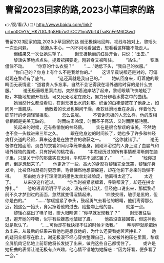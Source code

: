 # 曹留2023回家的路,2023小草回家的路

👉/观/看/入/口/ http://www.baidu.com/link?url=o0OeYV_HK7OGJfp8Hb7uGrCC21npWbrt4TsxKnFeM6C&wd

曹留2023回家的路,2023小草回家的路
谢无极倏地回眸，视线与她对上，黎瑶头一次没闪躲。
　　她遵从本心，一闪不闪地看回去，想看看这样能不能走人。
　　但结果又一次让她失望了。
　　谢无极艳丽的红唇开合，只说：“出去。”
　　黎瑶失落地点点头，提着裙摆要走，刚转身又被叫住。
　　“站住。”
　　黎瑶僵住不动。
　　“你穿的什么衣服？”
　　“……”她低下头，“我自己的衣服。”
　　“你自己的？你身上有什么不是我给你的。”
　　这话早晨说都还是对的，可偏就现在黎瑶有了底气。
　　“这还真就是我自己的。”
　　她转回身来，盯着他的眼睛面无表情道：“道君贵人多忘事，自然不会记得我在墙外遇险时穿的是什么衣服。”
　　谢无极垂眼思索片刻，突然撑着池岸站了起来，黎瑶眼睛飞快地眨了眨，本能地想避开视线，可又死死地定在原处，努力分辨着水雾之中的曲线。
　　她当然什么都没看见，在谢无极出水的刹那，织金的白袍便披在了他身上，如同另一重肌肤。
　　他散着的长发也瞬间干燥，柔软丝滑地垂在身后，伴着他光脚前行的步调轻轻摇曳。
　　怎么说呢。
　　不管谢无极的人怎么样，他的皮相骨相都是完美无缺的。
　　时而端肃冷漠，时而圣子高洁，又时而阴郁艳丽。
　　笑起来的时候，还有些愉悦的神经质。
　　实在是很合黎瑶的审美，不然她也不会一头栽进来三年之久。
　　跟在他身边的时间长了，她也多了许多和神经病打交道的经验，算来这也是在独世宫的收获之一。
　　“这你就错了。”
　　谢无极停在她面前，淡白的衣裳如同月华笼罩全身，刚刚沐浴过的人身上没了血腥气和墙外怪物的腥咸，只有好闻的桃花香。
　　“本君经历过的所有事情都清晰刻在脑子里，只是关于你的那些实在无用，平时并不回忆罢了。”
　　“……”
　　“经你提醒，倒是想起来了。”
　　他更近了一些，高大的身影将黎瑶完全笼罩，黎瑶浑身发冷，比被怪物凝视时更恐惧，毛骨悚然地想要躲避，却在他俯下身来时动弹不得。
　　那由她方才打理清洗的墨色发丝划过脸庞，他离得太近了。
　　太近了。
　　从来没这样近过。
　　“你当时被紧紧缠着，呼吸都没了，却还在拼命挣扎。”
　　他的语调明明平平淡淡，没有任何起伏，但经他口说出来，那幅黎瑶前不久才梦到过的画面，忽然就变得涩情起来。
　　“四肢交缠，触手是黑的，但你是白的。”
　　“……”黎瑶握紧了拳头，鼓起勇气去看他的眼睛，他们离得那么近，她这么一抬头，鼻尖擦着他的过去，险些吻上他的唇。
　　就差一点。
　　黎瑶心跳出了嗓子眼，瞪大眼睛道：“你早就发现我了？”
　　谢无极往后退，避开她的呼吸，似乎有些嫌恶地皱起了眉。
　　他虽没直接回答，但这神色就是默认了。
　　“……可你却在我快撑不住的时候才救我。”
　　明明早就能把她救出来，从最后的结果来看他也是想救她的，为什么还要看她苦苦挣扎？
　　她的疑问全都写在脸上，谢无极漫不经心穿衣整理自己，长发被外袍压在里面，黎瑶全屏肌肉记忆地上前帮他将长发拢了出来，做完这些自己都愣住了。
　　或许是她扭曲的表情让谢无极有点兴趣，他心情不错地为她解惑：“因为好看，便多看了一会。”
